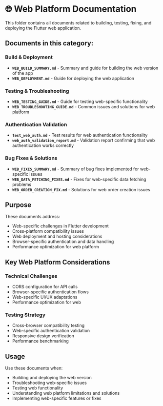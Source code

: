 # 🌐 Web Platform Documentation

This folder contains all documents related to building, testing, fixing, and deploying the Flutter web application.

## Documents in this category:

### Build & Deployment
- **`WEB_BUILD_SUMMARY.md`** - Summary and guide for building the web version of the app
- **`WEB_DEPLOYMENT.md`** - Guide for deploying the web application

### Testing & Troubleshooting
- **`WEB_TESTING_GUIDE.md`** - Guide for testing web-specific functionality
- **`WEB_TROUBLESHOOTING_GUIDE.md`** - Common issues and solutions for web platform

### Authentication Validation
- **`test_web_auth.md`** - Test results for web authentication functionality
- **`web_auth_validation_report.md`** - Validation report confirming that web authentication works correctly

### Bug Fixes & Solutions
- **`WEB_FIXES_SUMMARY.md`** - Summary of bug fixes implemented for web-specific issues
- **`WEB_DATA_FETCHING_FIXES.md`** - Fixes for web-specific data fetching problems
- **`WEB_ORDER_CREATION_FIX.md`** - Solutions for web order creation issues

## Purpose

These documents address:
- Web-specific challenges in Flutter development
- Cross-platform compatibility issues
- Web deployment and hosting considerations
- Browser-specific authentication and data handling
- Performance optimization for web platform

## Key Web Platform Considerations

### Technical Challenges
- CORS configuration for API calls
- Browser-specific authentication flows
- Web-specific UI/UX adaptations
- Performance optimization for web

### Testing Strategy
- Cross-browser compatibility testing
- Web-specific authentication validation
- Responsive design verification
- Performance benchmarking

## Usage

Use these documents when:
- Building and deploying the web version
- Troubleshooting web-specific issues
- Testing web functionality
- Understanding web platform limitations and solutions
- Implementing web-specific features or fixes
